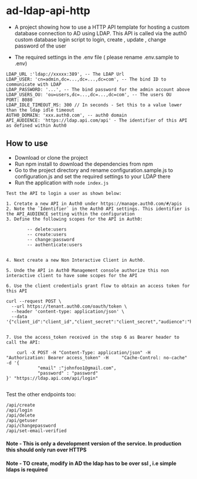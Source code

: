 # ad-ldap-api-http


- A project showing how to use a HTTP API template for hosting a custom database connection to AD using LDAP. This API is called via the auth0 custom database login script to login, create , update , change password of the user


- The required settings in the .env file ( please rename .env.sample to .env)
```
LDAP_URL :'ldap://xxxxx:389', -- The LDAP Url
LDAP_USER: 'cn=admin,dc=...,dc=...,dc=com', -- The bind ID to communicate with LDAP
LDAP_PASSWORD: '...', -- The bind password for the admin account above
LDAP_USERS_OU: 'ou=users,dc=...,dc=...,dc=com', -- The users OU
PORT: 8080
LDAP_IDLE_TIMEOUT_MS: 300 // In seconds - Set this to a value lower than the ldap idle timeout
AUTH0_DOMAIN: 'xxx.auth0.com', -- auth0 domain
API_AUDIENCE: 'https://ldap.api.com/api' - The identifier of this API as defined within Auth0

```
## How to use
- Download or clone the project
- Run npm install to download the dependencies from npm
- Go to the project directory and rename configuration.sample.js to configuration.js and set the required settings to your LDAP there
- Run the application with `node index.js`

```
Test the API to login a user as shown below:

1. Cretate a new API in Auth0 under https://manage.auth0.com/#/apis
2. Note the `Identifier` in the Auth0 API settings. This identifier is the API_AUDIENCE setting within the configuration
3. Define the following scopes for the API in Auth0:

        -- delete:users
        -- create:users
        -- change:password
        -- authenticate:users

 
4. Next create a new Non Interactive Client in Auth0.

5. Unde the API in Auth0 Management console authorize this non interactive client to have some scopes for the API

6. Use the client credentials grant flow to obtain an access token for this API

curl --request POST \
  --url https://tenant.auth0.com/oauth/token \
  --header 'content-type: application/json' \
  --data '{"client_id":"client_id","client_secret":"client_secret","audience":"https://ldap.api.com/api","grant_type":"client_credentials"}'


7. Use the access_token received in the step 6 as Bearer header to call the API:

    curl -X POST -H "Content-Type: application/json" -H "Authorization: Bearer access_token" -H     "Cache-Control: no-cache" -d '{
            "email" :"johnfoo1@gmail.com",
            "password" : "password"
}' "https://ldap.api.com/api/login"


```
Test the other endpoints too:

```
/api/create
/api/login
/api/delete
/api/getuser
/api/changepassword
/api/set-email-verified
```


#### Note - This is only a development version of the service. In production this should only run over HTTPS
#### Note - TO create, modify in AD the ldap has to be over ssl , i.e simple ldaps is required